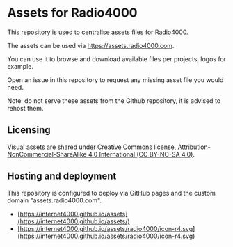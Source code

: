 # Assets for Radio4000

This repository is used to centralise assets files for Radio4000.

The assets can be used via https://assets.radio4000.com.

You can use it to browse and download available files per projects, logos for example.

Open an issue in this repository to request any missing asset file you would need.

Note: do not serve these assets from the Github repository, it is advised to rehost them.

## Licensing

Visual assets are shared under Creative Commons license,
[Attribution-NonCommercial-ShareAlike 4.0 International (CC BY-NC-SA 4.0)](https://creativecommons.org/licenses/by-nc-sa/4.0/).

## Hosting and deployment

This repository is configured to deploy via GitHub pages and the custom domain "assets.radio4000.com".

- [https://internet4000.github.io/assets](https://internet4000.github.io/assets/)
- [https://internet4000.github.io/assets/radio4000/icon-r4.svg](https://internet4000.github.io/assets/radio4000/icon-r4.svg)


